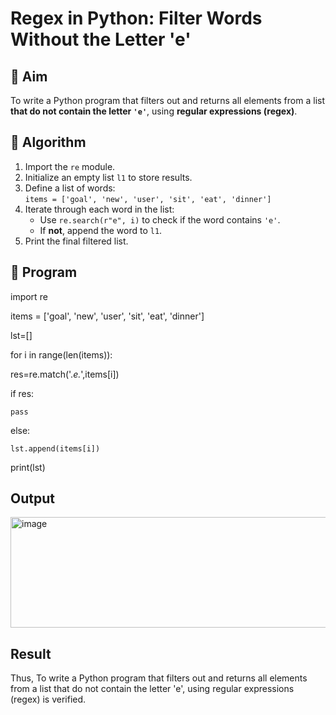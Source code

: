# Regex in Python: Filter Words Without the Letter 'e'

## 🎯 Aim
To write a Python program that filters out and returns all elements from a list **that do not contain the letter `'e'`**, using **regular expressions (regex)**.

## 🧠 Algorithm
1. Import the `re` module.
2. Initialize an empty list `l1` to store results.
3. Define a list of words:  
   `items = ['goal', 'new', 'user', 'sit', 'eat', 'dinner']`
4. Iterate through each word in the list:
   - Use `re.search(r"e", i)` to check if the word contains `'e'`.
   - If **not**, append the word to `l1`.
5. Print the final filtered list.

## 🧾 Program
import re

items = ['goal', 'new', 'user', 'sit', 'eat', 'dinner']

lst=[]

for i in range(len(items)):

res=re.match('.*e.*',items[i])

if res:

    pass
    
else:

    lst.append(items[i])
print(lst)

## Output
<img width="531" height="177" alt="image" src="https://github.com/user-attachments/assets/4829068f-edab-4155-9389-e358159663cf" />

## Result
Thus, To write a Python program that filters out and returns all elements from a list that do not contain the letter 'e', using regular expressions (regex) is verified.
